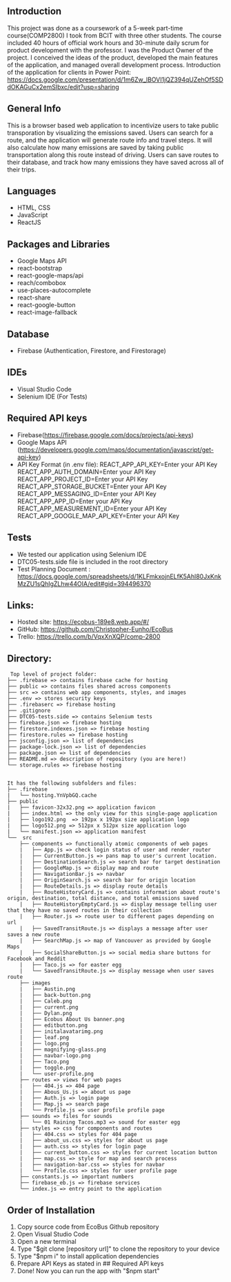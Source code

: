 ## Introduction
This project was done as a coursework of a 5-week part-time course(COMP2800) I took from BCIT with three other students. The course included 40 hours of official work hours and 30-minute daily scrum for product development with the professor. I was the Product Owner of the project. I conceived the ideas of the product, developed the main features of the application, and managed overall development process. Introduction of the application for clients in Power Point: https://docs.google.com/presentation/d/1m6Zw_lBOVI1jQZ394qUZehOf5SDdOKAGuCx2emSIbxc/edit?usp=sharing


## General Info
This is a browser based web application to incentivize users to take public transporation by visualizing the emissions saved.
Users can search for a route, and the application will generate route info and travel steps. It will also calculate how many emissions 
are saved by taking public transportation along this route instead of driving. Users can save routes to their database, and track how 
many emissions they have saved across all of their trips.

## Languages
* HTML, CSS
* JavaScript
* ReactJS

## Packages and Libraries
* Google Maps API
* react-bootstrap
* react-google-maps/api
* reach/combobox
* use-places-autocomplete
* react-share
* react-google-button
* react-image-fallback

## Database
* Firebase (Authentication, Firestore, and Firestorage)

## IDEs
* Visual Studio Code
* Selenium IDE (For Tests)

## Required API keys 
* Firebase(https://firebase.google.com/docs/projects/api-keys)
* Google Maps API 
  (https://developers.google.com/maps/documentation/javascript/get-api-key)
* API Key Format (in .env file):
    REACT_APP_API_KEY=Enter your API Key
    REACT_APP_AUTH_DOMAIN=Enter your API Key
    REACT_APP_PROJECT_ID=Enter your API Key
    REACT_APP_STORAGE_BUCKET=Enter your API Key
    REACT_APP_MESSAGING_ID=Enter your API Key
    REACT_APP_APP_ID=Enter your API Key
    REACT_APP_MEASUREMENT_ID=Enter your API Key
    REACT_APP_GOOGLE_MAP_API_KEY=Enter your API Key
 
## Tests
* We tested our application using Selenium IDE
* DTC05-tests.side file is included in the root directory
* Test Planning Document : 
  https://docs.google.com/spreadsheets/d/1KLFmkxojnELfK5Ahl80JxKnkMzZU1sQhIgZLhw44OIA/edit#gid=394496370

## Links:
* Hosted site: https://ecobus-189e8.web.app/#/
* GitHub: https://github.com/Christopher-Eunho/EcoBus
* Trello: https://trello.com/b/VqxXnXQP/comp-2800

## Directory: 
```
 Top level of project folder: 
├── .firebase => contains firebase cache for hosting
├── public => contains files shared across components
├── src => contains web app components, styles, and images
├── .env => stores security keys
├── .firebaserc => firebase hosting
├── .gitignore
├── DTC05-tests.side => contains Selenium tests
├── firebase.json => firebase hosting
├── firestore.indexes.json => firebase hosting
├── firestore.rules => firebase hosting
├── jsconfig.json => list of dependencies
├── package-lock.json => list of dependencies
├── package.json => list of dependencies
├── README.md => description of repository (you are here!)
└── storage.rules => firebase hosting


It has the following subfolders and files:
├── .firebase
|   └── hosting.YnVpbGQ.cache
├── public
|   ├── favicon-32x32.png => application favicon
|   ├── index.html => the only view for this single-page application
|   ├── logo192.png  => 192px x 192px size application logo
|   ├── logo512.png => 512px x 512px size application logo
|   └── manifest.json => application manifest 
└──  src
    ├── components => functionally atomic components of web pages
    |   ├── App.js => check login status of user and render router
    |   ├── CurrentButton.js => pans map to user's current location.
    |   ├── DestinationSearch.js => search bar for target destination
    |   ├── GoogleMap.js => display map and route
    |   ├── NavigationBar.js => navbar
    |   ├── OriginSearch.js => search bar for origin location
    |   ├── RouteDetails.js => display route details
    |   ├── RouteHistoryCard.js => contains information about route's origin, destination, total distance, and total emissions saved
    |   ├── RouteHistoryEmptyCard.js => display message telling user that they have no saved routes in their collection
    |   ├── Router.js => route user to different pages depending on url
    |   ├── SavedTransitRoute.js => displays a message after user saves a new route
    |   ├── SearchMap.js => map of Vancouver as provided by Google Maps
    |   ├── SocialShareButton.js => social media share buttons for Facebook and Reddit
    |   ├── Taco.js => for easter egg
    |   └── SavedTransitRoute.js => display message when user saves route
    ├── images
    |   ├── Austin.png
    |   ├── back-button.png
    |   ├── Caleb.png
    |   ├── current.png
    |   ├── Dylan.png
    |   ├── Ecobus About Us banner.png
    |   ├── editbutton.png
    |   ├── initalavatarimg.png
    |   ├── leaf.png
    |   ├── logo.png
    |   ├── magnifying-glass.png
    |   ├── navbar-logo.png
    |   ├── Taco.png
    |   ├── toggle.png
    |   └── user-profile.png
    ├── routes => views for web pages
    |   ├── 404.js => 404 page
    |   ├── Abous_Us.js => about us page
    |   ├── Auth.js => login page 
    |   ├── Map.js => search page 
    |   └── Profile.js => user profile profile page
    ├── sounds => files for sounds 
    |   └── 01 Raining Tacos.mp3 => sound for easter egg
    ├── styles => css for components and routes
    |   ├── 404.css => styles for 404 page
    |   ├── about_us.css => styles for about us page
    |   ├── auth.css => styles for login page
    |   ├── current_button.css => styles for current location button
    |   ├── map.css => style for map and search process
    |   ├── navigation-bar.css => styles for navbar
    |   └── Profile.css => styles for user profile page
    ├── constants.js => important numbers
    ├── firebase_eb.js => firebase services
    └── index.js => entry point to the application
```

## Order of Installation
1. Copy source code from EcoBus Github repository
2. Open Visual Studio Code
3. Open a new terminal
4. Type "$git clone [repository url]" to clone the repository to your device
5. Type "$npm i" to install application dependencies
6. Prepare API Keys as stated in ## Required API keys
7. Done! Now you can run the app with "$npm start"
